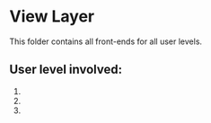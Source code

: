 # View Layer

This folder contains all front-ends for all user levels.

## User level involved:

1. 

2. 

3. 